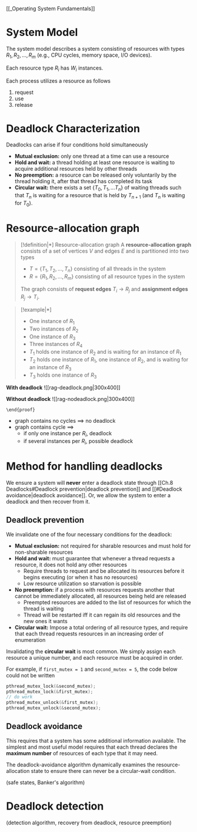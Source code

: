 [[_Operating System Fundamentals]]


# System Model

The system model describes a system consisting of resources with types $R_{1},R_{2},\dots,R_{m}$ (e.g., CPU cycles, memory space, I/O devices).

Each resource type $R_{i}$ has $W_{i}$ instances.

Each process utilizes a resource as follows
1. request
2. use
3. release


# Deadlock Characterization

Deadlocks can arise if four conditions hold simultaneously
- **Mutual exclusion:** only one thread at a time can use a resource
- **Hold and wait:** a thread holding at least one resource is waiting to acquire additional resources held by other threads
- **No preemption:** a resource can be released only voluntarily by the thread holding it, after that thread has completed its task
- **Circular wait:** there exists a set $\{ T_{0},T_{1},\dots T_{n} \}$ of waiting threads such that $T_{n}$ is waiting for a resource that is held by $T_{n+1}$ (and $T_{n}$ is waiting for $T_{0}$).


# Resource-allocation graph

> [!definition|*] Resource-allocation graph
> A **resource-allocation graph** consists of a set of vertices $V$ and edges $E$ and is partitioned into two types
> - $T = \{ T_{1},T_{2},\dots,T_{n} \}$ consisting of all threads in the system
> - $R = \{ R_{1},R_{2},\dots, R_{m} \}$ consisting of all resource types in the system
> 
> The graph consists of **request edges** $T_{i} \to R_{j}$ and **assignment edges** $R_{j} \to T_{i}$.

> [!example|*]
> - One instance of $R_{1}$
> - Two instances of $R_{2}$
> - One instance of $R_{3}$
> - Three instances of $R_{4}$
> - $T_{1}$ holds one instance of $R_{2}$ and is waiting for an instance of $R_{1}$
> - $T_{2}$ holds one instance of $R_{1}$, one instance of $R_{2}$, and is waiting for an instance of $R_{3}$
> - $T_{3}$ holds one instance of $R_{3}$

**With deadlock**
![[rag-deadlock.png|300x400]]

**Without deadlock**
![[rag-nodeadlock.png|300x400]]

`\end{proof}`

- graph contains no cycles $\implies$ no deadlock
- graph contains cycle $\implies$
	- if only one instance per $R_{i}$, deadlock
	- if several instances per $R_{i}$, possible deadlock


# Method for handling deadlocks

We ensure a system will **never** enter a deadlock state through [[Ch.8 Deadlocks#Deadlock prevention|deadlock prevention]] and [[#Deadlock avoidance|deadlock avoidance]]. Or, we allow the system to enter a deadlock and then recover from it.

## Deadlock prevention

We invalidate one of the four necessary conditions for the deadlock:
- **Mutual exclusion:** not required for sharable resources and must hold for non-sharable resources
- **Hold and wait:** must guarantee that whenever a thread requests a resource, it does not hold any other resources
	- Require threads to request and be allocated its resources before it begins executing (or when it has no resources)
	- Low resource utilization so starvation is possible
- **No preemption:** if a process with resources requests another that cannot be immediately allocated, all resources being held are released
	- Preempted resources are added to the list of resources for which the thread is waiting
	- Thread will be restarted iff it can regain its old resources and the new ones it wants
- **Circular wait:** Impose a total ordering of all resource types, and require that each thread requests resources in an increasing order of enumeration

Invalidating the **circular wait** is most common. We simply assign each resource a unique number, and each resource must be acquired in order.

For example, if `first_mutex = 1` and `second_mutex = 5`, the code below could not be written
```c
pthread_mutex_lock(&second_mutex);
pthread_mutex_lock(&first_mutex);
// do work
pthread_mutex_unlock(&first_mutex);
pthread_mutex_unlock(&second_mutex);
```

## Deadlock avoidance

This requires that a system has some additional information available. The simplest and most useful model requires that each thread declares the **maximum number** of resources of each type that it may need.

The deadlock-avoidance algorithm dynamically examines the resource-allocation state to ensure there can never be a circular-wait condition.

(safe states, Banker's algorithm)

# Deadlock detection
(detection algorithm, recovery from deadlock, resource preemption)